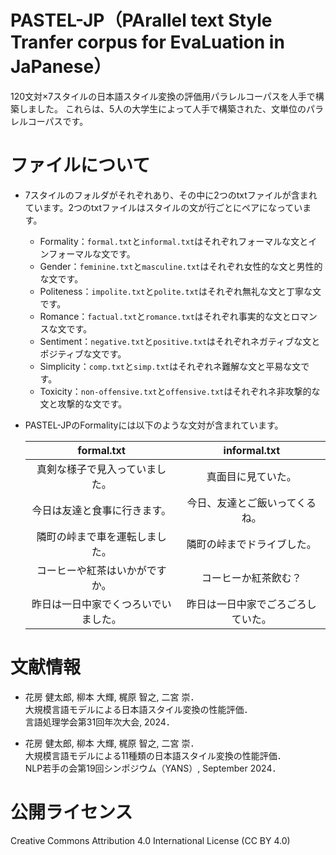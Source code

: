 # PASTEL-JP（PArallel text Style Tranfer corpus for EvaLuation in JaPanese）
120文対×7スタイルの日本語スタイル変換の評価用パラレルコーパスを人手で構築しました。
これらは、5人の大学生によって人手で構築された、文単位のパラレルコーパスです。


# ファイルについて
- 7スタイルのフォルダがそれぞれあり、その中に2つのtxtファイルが含まれています。2つのtxtファイルはスタイルの文が行ごとにペアになっています。
  - Formality：`formal.txt`と`informal.txt`はそれぞれフォーマルな文とインフォーマルな文です。
  - Gender：`feminine.txt`と`masculine.txt`はそれぞれ女性的な文と男性的な文です。
  - Politeness：`impolite.txt`と`polite.txt`はそれぞれ無礼な文と丁寧な文です。
  - Romance：`factual.txt`と`romance.txt`はそれぞれ事実的な文とロマンスな文です。
  - Sentiment：`negative.txt`と`positive.txt`はそれぞれネガティブな文とポジティブな文です。
  - Simplicity：`comp.txt`と`simp.txt`はそれぞれネ難解な文と平易な文です。
  - Toxicity：`non-offensive.txt`と`offensive.txt`はそれぞれネ非攻撃的な文と攻撃的な文です。

- PASTEL-JPのFormalityには以下のような文対が含まれています。
  
  | formal.txt     | informal.txt   |
  |:-----------:|:---------:|
  | 真剣な様子で見入っていました。  | 真面目に見ていた。   |
  | 今日は友達と食事に行きます。     | 今日、友達とご飯いってくるね。   |
  | 隣町の峠まで車を運転しました。     | 隣町の峠までドライブした。   |
  | コーヒーや紅茶はいかがですか。    | コーヒーか紅茶飲む？   |
  | 昨日は一日中家でくつろいでいました。     | 昨日は一日中家でごろごろしていた。   |




# 文献情報
- 花房 健太郎, 柳本 大輝, 梶原 智之, 二宮 崇．<br>
  大規模言語モデルによる日本語スタイル変換の性能評価．<br>
  言語処理学会第31回年次大会, 2024．

- 花房 健太郎, 柳本 大輝, 梶原 智之, 二宮 崇．<br>
  大規模言語モデルによる11種類の日本語スタイル変換の性能評価．<br>
  NLP若手の会第19回シンポジウム（YANS）, September 2024．

# 公開ライセンス
Creative Commons Attribution 4.0 International License (CC BY 4.0)
